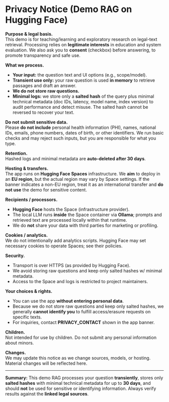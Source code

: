 # Privacy Notice (Demo RAG on Hugging Face)

**Purpose & legal basis.**  
This demo is for teaching/learning and exploratory research on legal-text retrieval. Processing relies on **legitimate interests** in education and system evaluation. We also ask you to **consent** (checkbox) before answering, to promote transparency and safe use.

**What we process.**

- **Your input:** the question text and UI options (e.g., scope/model).
- **Transient use only:** your raw question is used **in memory** to retrieve passages and draft an answer.
- **We do not store raw questions.**
- **Minimal logs:** we store only a **salted hash** of the query plus minimal technical metadata (doc IDs, latency, model name, index version) to audit performance and detect misuse. The salted hash cannot be reversed to recover your text.

**Do not submit sensitive data.**  
Please **do not include** personal health information (PHI), names, national IDs, emails, phone numbers, dates of birth, or other identifiers. We run basic checks and may reject such inputs, but you are responsible for what you type.

**Retention.**  
Hashed logs and minimal metadata are **auto-deleted after 30 days**.

**Hosting & transfers.**  
The app runs on **Hugging Face Spaces** infrastructure. We **aim** to deploy in an **EU region**, but the actual region may vary by Space settings. If the banner indicates a non-EU region, treat it as an international transfer and **do not use** the demo for sensitive content.

**Recipients / processors.**

- **Hugging Face** hosts the Space (infrastructure provider).
- The local LLM runs **inside** the Space container via **Ollama**; prompts and retrieved text are processed locally within that runtime.
- We do **not** share your data with third parties for marketing or profiling.

**Cookies / analytics.**  
We do not intentionally add analytics scripts. Hugging Face may set necessary cookies to operate Spaces; see their policies.

**Security.**

- Transport is over HTTPS (as provided by Hugging Face).
- We avoid storing raw questions and keep only salted hashes w/ minimal metadata.
- Access to the Space and logs is restricted to project maintainers.

**Your choices & rights.**

- You can use the app **without entering personal data**.
- Because we do not store raw questions and keep only salted hashes, we generally **cannot identify you** to fulfill access/erasure requests on specific texts.
- For inquiries, contact **PRIVACY_CONTACT** shown in the app banner.

**Children.**  
Not intended for use by children. Do not submit any personal information about minors.

**Changes.**  
We may update this notice as we change sources, models, or hosting. Material changes will be reflected here.

---

**Summary:** This demo RAG processes your question **transiently**, stores only **salted hashes** with minimal technical metadata for up to **30 days**, and should **not** be used for sensitive or identifying information. Always verify results against the **linked legal sources**.
